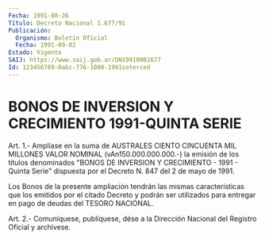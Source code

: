 ```yaml
---
Fecha: 1991-08-26
Título: Decreto Nacional 1.677/91
Publicación:
  Organismo: Boletín Oficial
  Fecha: 1991-09-02
Estado: Vigente
SAIJ: https://www.saij.gob.ar/DN19910001677
Id: 123456789-0abc-776-1000-1991soterced
---
```

# BONOS DE INVERSION Y CRECIMIENTO 1991-QUINTA SERIE

<a id="1"></a>
Art. 1.- Amplíase en la suma de AUSTRALES CIENTO CINCUENTA MIL MILLONES  VALOR  NOMINAL  (vAn150.000.000.000.-)  la emisión de los títulos  denominados  "BONOS DE INVERSION Y CRECIMIENTO  -  1991  - Quinta Serie" dispuesta  por  el  Decreto  N.  847 del 2 de mayo de 1991.

Los Bonos de la presente ampliación tendrán las mismas características  que  los emitidos por el citado Decreto  y  podrán ser  utilizados  para  entregar   en  pago  de  deudas  del  TESORO NACIONAL.

<a id="2"></a>
Art. 2.- Comuníquese, publíquese, dése a la Dirección Nacional del Registro Oficial y archívese.